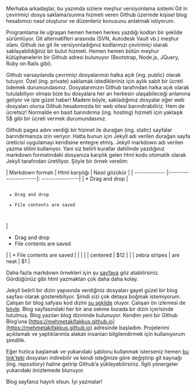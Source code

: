 Merhaba arkadaşlar, bu yazımda sizlere meşhur versiyonlama sistemi Git in çevirimiçi dosya saklama/sunma hizmeti veren Github üzerinde kişisel blog hesabımızı nasıl oluşturur ve düzenleriz konusunu anlatmak istiyorum. 

Programlama ile uğraşan hemen hemen herkes yazdığı kodları bir şekilde sürümlüyor. Git alternatifleri arasında (SVN, Autodesk Vault vb.) meşhur olanı. Github ise git ile versiyonladığınız kodlarınızı çevirimiçi olarak saklayabildiğiniz bir bulut hizmeti. Hemen hemen bütün meşhur kütüphanelerin bir Github adresi bulunuyor (Bootstrap, Node.js, JQuery, Ruby on Rails gibi).

Github varsayılanda çevrimiçi dosyalarınızı halka açık (ing. public) olarak tutuyor. Özel (ing. private) saklamak istedikleriniz için aylık sabit bir ücreti ödemek durumundasınız. Dosyalarımızın Github tarafından halka açık olarak tutulabiliyor olması bize bu dosyalara her an herkesin ulaşabileceği anlamına geliyor ve işte güzel haber! Madem böyle, sakladığımız dosyalar eğer web dosyaları olursa Github hesabımızda bir web sitesi barındırabiliriz. Hem de ücretsiz! Normalde en basit barındırma (ing. hosting) hizmeti için yaklaşık 5$ gibi bir ücreti vermek durumundasınız. 

Github pages adını verdiği bir hizmet ile durağan (ing. static) sayfalar barındırmanıza izin veriyor. Hatta bunun için Jekyll adı verilen durağan sayfa üreticisi uygulamayı kendisine entegre etmiş. Jekyll markdown adı verilen yazma stilini kullanıyor. Yani siz belirli kurallar dahilinde yazdığınız markdown formatındaki dosyanıza karşılık gelen html kodu otomatik olarak Jekyll tarafından üretiliyor. Şöyle bir örnek verelim:

| Markdown formatı | Html karşılığı | Nasıl gözükür |
| -------------              |:---------------------|: ----------------|
| * Drag and drop            |  <code> <ul> <li>Drag and drop</li> <li>File contents are saved</li> </ul> </code>  |      <ul> <li>Drag and drop</li> <li>File contents are saved</li> </ul>|
| * File contents are saved  |   |   |
|  | centered                |   $12              |        |
| zebra stripes              | are neat          |    $1 |

Daha fazla markdown örnekleri için şu [sayfaya](https://jbt.github.io/markdown-editor) göz atabilirsiniz. Gördüğünüz gibi html yazmaktan çok daha daha kolay. 

Jekyll belirli bir dizin yapısında verdiğiniz dosyaları gayet güzel bir blog sayfası olarak gösterebiliyor. Şimdi sizi çok detaya boğmak istemiyorum. Çalışan bir blog safyası kod dizini [şu şekilde](https://github.com/mehmetakifakkus/blogTemplate) oluyor. Çalışan ön izlemesi de [böyle](https://mehmetakifakkus.github.io/blogTemplate/ ). Blog sayfasındaki her bir ana sekme burada bir dizin içerisinde tutulmuş. Blog yazıları blog dizininde bulunuyor. Kendim yeni bir Github Blog’una [https://mehmetakifakkus.github.io](https://mehmetakifakkus.github.io) adresinde başladım. Projelerimi açıklamak ve yaptıklarımla alakalı insanları bilgilendirmek için kullanıyorum şimdilik. 

Eğer hızlıca başlamak ve yukarıdaki şablonu kullanmak isterseniz hemen [bu link’teki](https://mehmetakifakkus.github.io/blogTemplate/) dosyaları indirebilir ve kendi isteğinize göre değiştirip git kaynağı (ing. repository) haline getirip Github’a yükleyebilirsiniz. İlgili yönergeler yukarıdaki önizlemede blunuyor. 

Blog sayfanız hayırlı olsun. İyi yazmalar!
